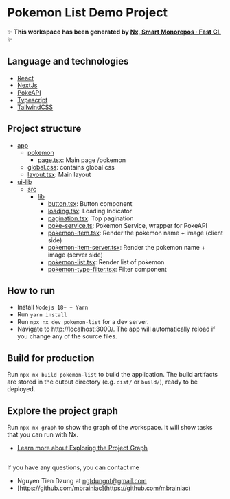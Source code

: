 # Pokemon List Demo Project


✨ **This workspace has been generated by [Nx, Smart Monorepos · Fast CI.](https://nx.dev)** ✨

## Language and technologies
- [React](https://reactjs.org/)
- [NextJs](https://nextjs.org/)
- [PokeAPI](https://pokeapi.co/)
- [Typescript](https://www.typescriptlang.org/)
- [TailwindCSS](https://tailwindcss.com/)


## Project structure
 + [app](apps%2Fpokemon-list%2Fapp)
   + [pokemon](apps%2Fpokemon-list%2Fapp%2Fpokemon)
      + [page.tsx](apps%2Fpokemon-list%2Fapp%2Fpokemon%2Fpage.tsx): Main page /pokemon
   + [global.css](apps%2Fpokemon-list%2Fapp%2Fglobal.css): contains global css
   + [layout.tsx](apps%2Fpokemon-list%2Fapp%2Flayout.tsx): Main layout
 + [ui-lib](ui-lib)
   + [src](ui-lib%2Fsrc)
     + [lib](ui-lib%2Fsrc%2Flib)
       + [button.tsx](ui-lib%2Fsrc%2Flib%2Fbutton.tsx): Button component
       + [loading.tsx](ui-lib%2Fsrc%2Flib%2Floading.tsx): Loading Indicator
       + [pagination.tsx](ui-lib%2Fsrc%2Flib%2Fpagination.tsx): Top pagination
       + [poke-service.ts](ui-lib%2Fsrc%2Flib%2Fpoke-service.ts): Pokemon Service, wrapper for PokeAPI 
       + [pokemon-item.tsx](ui-lib%2Fsrc%2Flib%2Fpokemon-item.tsx): Render the pokemon name + image (client side)
       + [pokemon-item-server.tsx](ui-lib%2Fsrc%2Flib%2Fpokemon-item-server.tsx): Render the pokemon name + image (server side)
       + [pokemon-list.tsx](ui-lib%2Fsrc%2Flib%2Fpokemon-list.tsx): Render list of pokemon
       + [pokemon-type-filter.tsx](ui-lib%2Fsrc%2Flib%2Fpokemon-type-filter.tsx): Filter component

## How to run

- Install `Nodejs 18+ + Yarn`
- Run `yarn install`
- Run `npx nx dev pokemon-list` for a dev server.
- Navigate to http://localhost:3000/. The app will automatically reload if you change any of the source files.

## Build for production

Run `npx nx build pokemon-list` to build the application. The build artifacts are stored in the output directory (e.g. `dist/` or `build/`), ready to be deployed.

## Explore the project graph

Run `npx nx graph` to show the graph of the workspace.
It will show tasks that you can run with Nx.

- [Learn more about Exploring the Project Graph](https://nx.dev/core-features/explore-graph)

## 

If you have any questions, you can contact me

- Nguyen Tien Dzung at [ngtdungnt@gmail.com](mailto:ngtdungnt@gmail.com)
- [https://github.com/mbrainiac](https://github.com/mbrainiac)

